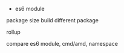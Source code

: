 
- es6 module







package size
build different package



rollup

compare es6 module, cmd/amd, namespace




